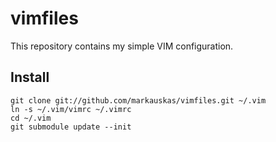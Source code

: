 # vimfiles

This repository contains my simple VIM configuration.

## Install

    git clone git://github.com/markauskas/vimfiles.git ~/.vim
    ln -s ~/.vim/vimrc ~/.vimrc
    cd ~/.vim
    git submodule update --init

